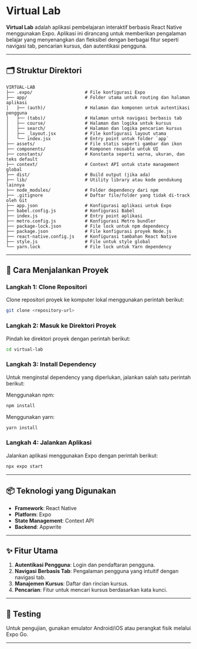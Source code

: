 # Virtual Lab

**Virtual Lab** adalah aplikasi pembelajaran interaktif berbasis React Native menggunakan Expo. Aplikasi ini dirancang untuk memberikan pengalaman belajar yang menyenangkan dan fleksibel dengan berbagai fitur seperti navigasi tab, pencarian kursus, dan autentikasi pengguna.

---

## 🗂 Struktur Direktori

```plaintext
VIRTUAL-LAB
├── .expo/                    # File konfigurasi Expo
├── app/                      # Folder utama untuk routing dan halaman aplikasi
│   ├── (auth)/               # Halaman dan komponen untuk autentikasi pengguna
│   ├── (tabs)/               # Halaman untuk navigasi berbasis tab
│   ├── course/               # Halaman dan logika untuk kursus
│   ├── search/               # Halaman dan logika pencarian kursus
│   ├── _layout.jsx           # File konfigurasi layout utama
│   └── index.jsx             # Entry point untuk folder `app`
├── assets/                   # File statis seperti gambar dan ikon
├── components/               # Komponen reusable untuk UI
├── constants/                # Konstanta seperti warna, ukuran, dan teks default
├── context/                  # Context API untuk state management global
├── dist/                     # Build output (jika ada)
├── lib/                      # Utility library atau kode pendukung lainnya
├── node_modules/             # Folder dependency dari npm
├── .gitignore                # Daftar file/folder yang tidak di-track oleh Git
├── app.json                  # Konfigurasi aplikasi untuk Expo
├── babel.config.js           # Konfigurasi Babel
├── index.js                  # Entry point aplikasi
├── metro.config.js           # Konfigurasi Metro bundler
├── package-lock.json         # File lock untuk npm dependency
├── package.json              # File konfigurasi proyek Node.js
├── react-native.config.js    # Konfigurasi tambahan React Native
├── style.js                  # File untuk style global
└── yarn.lock                 # File lock untuk Yarn dependency
```

---

## 🚀 Cara Menjalankan Proyek

### Langkah 1: Clone Repositori
Clone repositori proyek ke komputer lokal menggunakan perintah berikut:

```bash
git clone <repository-url>
```

### Langkah 2: Masuk ke Direktori Proyek
Pindah ke direktori proyek dengan perintah berikut:

```bash
cd virtual-lab
```

### Langkah 3: Install Dependency
Untuk menginstal dependency yang diperlukan, jalankan salah satu perintah berikut:

Menggunakan npm:
```bash
npm install
```

Menggunakan yarn:
```bash
yarn install
```

### Langkah 4: Jalankan Aplikasi
Jalankan aplikasi menggunakan Expo dengan perintah berikut:

```bash
npx expo start
```

---

## 📦 Teknologi yang Digunakan

- **Framework**: React Native
- **Platform**: Expo
- **State Management**: Context API
- **Backend**: Appwrite

---

## ✨ Fitur Utama

1. **Autentikasi Pengguna**: Login dan pendaftaran pengguna.
2. **Navigasi Berbasis Tab**: Pengalaman pengguna yang intuitif dengan navigasi tab.
3. **Manajemen Kursus**: Daftar dan rincian kursus.
4. **Pencarian**: Fitur untuk mencari kursus berdasarkan kata kunci.

---

## 🧪 Testing

Untuk pengujian, gunakan emulator Android/iOS atau perangkat fisik melalui Expo Go.

---
